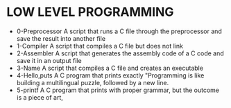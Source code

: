 # LOW LEVEL PROGRAMMING
* 0-Preprocessor A script that runs a C file through the preprocessor and save the result into another file
* 1-Compiler A script that compiles a C file but does not link
* 2-Assembler A script that generates the assembly code of a C code and save it in an output file
* 3-Name A script that compiles a C file and creates an executable
* 4-Hello,puts A C program that prints exactly "Programming is like building a multilingual puzzle, followed by a new line.
* 5-printf A C program that prints with proper grammar, but the outcome is a piece of art,
